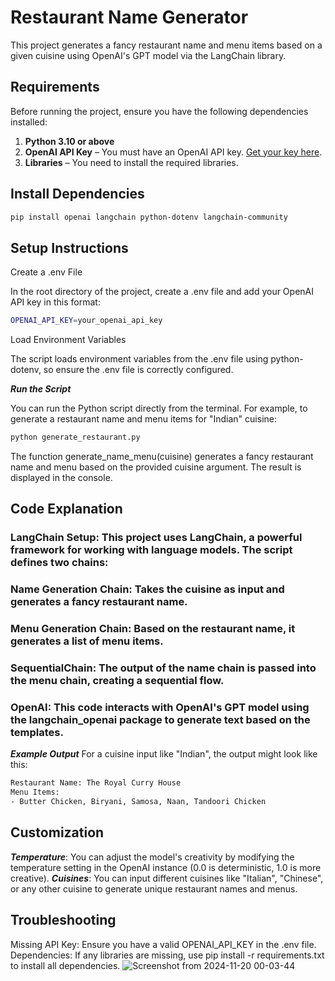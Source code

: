 # Restaurant Name Generator

This project generates a fancy restaurant name and menu items based on a given cuisine using OpenAI's GPT model via the LangChain library.

## Requirements

Before running the project, ensure you have the following dependencies installed:

1. **Python 3.10 or above**
2. **OpenAI API Key** – You must have an OpenAI API key. [Get your key here](https://beta.openai.com/signup/).
3. **Libraries** – You need to install the required libraries.

## Install Dependencies

```bash
pip install openai langchain python-dotenv langchain-community
```

## Setup Instructions

Create a .env File

In the root directory of the project, create a .env file and add your OpenAI API key in this format:
``` bash
OPENAI_API_KEY=your_openai_api_key
```
Load Environment Variables

The script loads environment variables from the .env file using python-dotenv, so ensure the .env file is correctly configured.

***Run the Script***

You can run the Python script directly from the terminal. For example, to generate a restaurant name and menu items for "Indian" cuisine:

```bash
python generate_restaurant.py
```
The function generate_name_menu(cuisine) generates a fancy restaurant name and menu based on the provided cuisine argument. The result is displayed in the console.


## Code Explanation


### LangChain Setup: This project uses LangChain, a powerful framework for working with language models. The script defines two chains:
### Name Generation Chain: Takes the cuisine as input and generates a fancy restaurant name.
### Menu Generation Chain: Based on the restaurant name, it generates a list of menu items.
### SequentialChain: The output of the name chain is passed into the menu chain, creating a sequential flow.
### OpenAI: This code interacts with OpenAI's GPT model using the langchain_openai package to generate text based on the templates.

***Example Output***
For a cuisine input like "Indian", the output might look like this:
``` bash
Restaurant Name: The Royal Curry House
Menu Items:
- Butter Chicken, Biryani, Samosa, Naan, Tandoori Chicken
```

## Customization

***Temperature***: You can adjust the model's creativity by modifying the temperature setting in the OpenAI instance (0.0 is deterministic, 1.0 is more creative).
***Cuisines***: You can input different cuisines like "Italian", "Chinese", or any other cuisine to generate unique restaurant names and menus.

## Troubleshooting

Missing API Key: Ensure you have a valid OPENAI_API_KEY in the .env file.
Dependencies: If any libraries are missing, use pip install -r requirements.txt to install all dependencies.
![Screenshot from 2024-11-20 00-03-44](https://github.com/user-attachments/assets/3f2a580a-38a2-4c8e-839b-6f484ad00f03)
